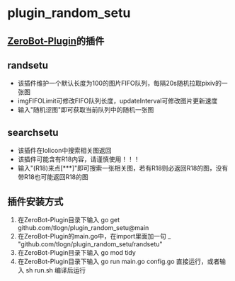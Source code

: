 # plugin_random_setu

## [ZeroBot-Plugin](https://github.com/FloatTech/ZeroBot-Plugin)的插件

## randsetu

- 该插件维护一个默认长度为100的图片FIFO队列，每隔20s随机拉取pixiv的一张图
- imgFIFOLimit可修改FIFO队列长度，updateInterval可修改图片更新速度
- 输入"随机涩图"即可获取当前队列中的随机一张图

## searchsetu

- 该插件在lolicon中搜索相关图返回
- 该插件可能含有R18内容，请谨慎使用！！！
- 输入"(R18)来点[\*\*\*]"即可搜索一张相关图，若有R18则必返回R18的图，没有带R18也可能返回R18的图

## 插件安装方式
1. 在ZeroBot-Plugin目录下输入 go get github.com/tlogn/plugin_random_setu@main
2. 在ZeroBot-Plugin的main.go中，在import里面加一句 _ "github.com/tlogn/plugin_random_setu/randsetu"
3. 在ZeroBot-Plugin目录下输入 go mod tidy
4. 在ZeroBot-Plugin目录下输入 go run main.go config.go 直接运行，或者输入 sh run.sh 编译后运行
